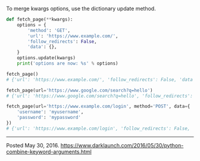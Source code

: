 To merge kwargs options, use the dictionary update method.

```python
def fetch_page(**kwargs):
    options = {
        'method': 'GET',
        'url': 'https://www.example.com/',
        'follow_redirects': False,
        'data': {},
    }
    options.update(kwargs)
    print('options are now: %s' % options)

fetch_page()
# {'url': 'https://www.example.com/', 'follow_redirects': False, 'data': {}, 'method': 'GET'}

fetch_page(url='https://www.google.com/search?q=hello')
# {'url': 'https://www.google.com/search?q=hello', 'follow_redirects': False, 'data': {}, 'method': 'GET'}

fetch_page(url='https://www.example.com/login', method='POST', data={
    'username': 'myusername',
    'password': 'mypassword'
})
# {'url': 'https://www.example.com/login', 'follow_redirects': False, 'data': {'username': 'myusername', 'password': 'mypassword'}, 'method': 'POST'}
```

---


Posted May 30, 2016.
https://www.darklaunch.com/2016/05/30/python-combine-keyword-arguments.html